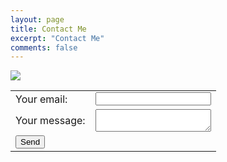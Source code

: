 ```yaml
---
layout: page
title: Contact Me
excerpt: "Contact Me"
comments: false
---
```


<img src="{{site.url}}/assets/img/titles/contact.png"/>


<!-- modify this form HTML and place wherever you want your form -->
<form
  action="https://formspree.io/xdoendyz"
  method="POST"
>
<table>
<tr>
<td align="left">
  <label>
    Your email:
  </label>
  </td>
  <td align="right">
  <input type="text" name="_replyto" style="width: 100%;">
  </td>
  </tr>
<tr>
<td align="left">
 <label>
    Your message:
  </label>
</td>
  <td align="right">
<textarea name="message"     style="width: 100%;"
></textarea>
</td>
</tr>
<tr>
<td colspan="2"> <button class="btn btn-info" type="submit">Send</button></td>
</tr>
</table>
</form>
